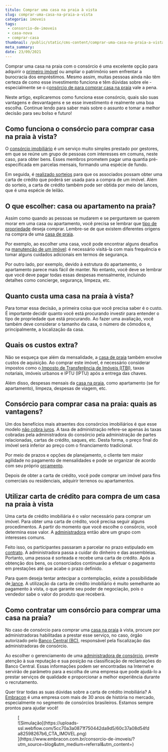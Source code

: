 ```yaml
---
titulo: Comprar uma casa na praia à vista
slug: comprar-uma-casa-na-praia-a-vista
categoria: imoveis
tags:
 - consorcio-de-imoveis
 - casa-nova
 - comprar-casa
thumbnail: /public/static/cms-content/comprar-uma-casa-na-praia-a-vista.jpg
meta_summary: 
date: 23/09/2021
---
```

Comprar uma casa na praia com o consórcio é uma excelente opção para adquirir o [primeiro imóvel](https://www.embracon.com.br/blog/e-possivel-comprar-um-imovel-em-outro-estado-com-consorcio) ou ampliar o patrimônio sem enfrentar a burocracia dos empréstimos. Mesmo assim, muitas pessoas ainda não têm certeza de como esse investimento funciona e têm dúvidas sobre ele - especialmente se o c[onsórcio de para comprar casa na praia](https://www.embracon.com.br/blog/saiba-como-comprar-apartamento-na-planta-com-consorcio) vale a pena.

Neste artigo, explicaremos como funciona esse consórcio, quais são suas vantagens e desvantagens e se esse investimento é realmente uma boa escolha. Continue lendo para saber mais sobre o assunto e tomar a melhor decisão para seu bolso e futuro!

Como funciona o consórcio para comprar casa na praia à vista? 
--------------------------------------------------------------

O [consórcio imobiliário](https://www.embracon.com.br/blog/como-funciona-um-consorcio-de-imoveis-no-brasil) é um serviço muito simples prestado por gestores, em que se reúne um grupo de pessoas com interesses em comuns, neste caso, para obter bens. Esses membros prometem pagar uma quantia pré-especificada em parcelas mensais, formando uma espécie de fundo.

Em seguida, é [realizado sorteios](https://www.embracon.com.br/conhecaoconsorcio/como-sao-realizados-os-sorteios-nas-assembleias) para que os associados possam obter uma carta de crédito que poderá ser usada para a compra de um imóvel. Além do sorteio, a carta de crédito também pode ser obtida por meio de lances, que é uma espécie de leilão.

O que escolher: casa ou apartamento na praia? 
----------------------------------------------

Assim como quando as pessoas se mudarem e se perguntarem se querem morar em uma casa ou apartamento, você precisa se lembrar que [tipo de propriedade](https://www.embracon.com.br/blog/15-duvidas-sobre-consorcio-de-imoveis) deseja comprar. Lembre-se de que existem diferentes origens na compra de uma [casa de praia](https://www.embracon.com.br/blog/como-escolher-uma-casa-de-praia-perfeita).

Por exemplo, ao escolher uma casa, você pode encontrar alguns desafios na [manutenção de um imóvel](https://www.embracon.com.br/blog/manutencao-da-casa-como-realizar-e-qual-a-sua-importancia): é necessário visitá-la com mais frequência e tomar alguns cuidados adicionais em termos de segurança.

Por outro lado, por exemplo, devido à estrutura do apartamento, o apartamento parece mais fácil de manter. No entanto, você deve se lembrar que você deve pagar todas essas despesas mensalmente, incluindo detalhes como concierge, segurança, limpeza, etc.

Quanto custa uma casa na praia à vista? 
----------------------------------------

Para tomar essa decisão, a primeira coisa que você precisa saber é o custo. É importante decidir quanto você está procurando investir para entender o tipo de propriedade que está procurando. Ao fazer uma avaliação, você também deve considerar o tamanho da casa, o número de cômodos e, principalmente, a localização da casa.

Quais os custos extra? 
-----------------------

Não se esqueça que além da mensalidade, a [casa de praia](https://www.embracon.com.br/blog/guia-completo-para-uma-viagem-sustentavel-em-praias-paradisiacas) também envolve custos de aquisição. Ao comprar este imóvel, é necessário considerar impostos como o[ Imposto de Transferência de Imóveis (ITBI)](https://www.embracon.com.br/blog/entenda-o-que-e-o-itbi-e-quando-ele-deve-ser-pago), taxas notariais, imóveis urbanos e IPTU (IPTU) após a entrega das chaves.

Além disso, despesas mensais da [casa na praia](https://www.embracon.com.br/blog/conheca-as-sete-melhores-praias-de-ilhabela), como apartamento (se for apartamento), limpeza, despesas de viagem, etc.

Consórcio para comprar casa na praia: quais as vantagens? 
----------------------------------------------------------

Um dos benefícios mais atraentes dos consórcios imobiliários é que esse modelo [não cobra juros](https://www.embracon.com.br/blog/consorcio-nao-tem-juros-entenda). A taxa de administração refere-se apenas às taxas cobradas pela administradora do consórcio pela administração de partes relacionadas, cartas de crédito, saques, etc. Desta forma, o preço final do imóvel será inferior ao preço com o financiamento tradicional.

Por meio de prazos e opções de planejamento, o cliente tem maior agilidade no pagamento de mensalidades e pode se organizar de acordo com seu próprio [orçamento](https://www.embracon.com.br/blog/como-fazer-um-orcamento-familiar-sem-erro).

Depois de obter a carta de crédito, você pode comprar um imóvel para fins comerciais ou residenciais, adquirir terrenos ou apartamentos.

Utilizar carta de crédito para compra de um casa na praia à vista 
------------------------------------------------------------------

Uma carta de crédito imobiliária é o valor necessário para comprar um imóvel. Para obter uma carta de crédito, você precisa seguir alguns procedimentos. A partir do momento que você escolhe o consórcio, você determina esse valor. A [administradora](https://www.embracon.com.br/blog/como-escolher-uma-administradora-de-consorcio) então abre um grupo com interesses comuns.

Feito isso, os participantes passaram a parcelar no prazo estipulado em [contrato](https://www.embracon.com.br/blog/o-que-e-necessario-avaliar-no-contrato-de-consorcio). A administradora passa a cuidar do dinheiro e das assembleias. Portanto, uma pessoa é sorteada e recebe uma carta de crédito. Após a obtenção dos bens, os consorciados continuarão a efetuar o pagamento em prestações até que acabe o prazo definido.

Para quem deseja tentar antecipar a contemplação, existe a possibilidade de[ lance](https://www.embracon.com.br/blog/como-funciona-o-lance). A utilização da carta de crédito imobiliário é muito semelhante ao pagamento à vista, o que garante seu poder de negociação, pois o vendedor sabe o valor do produto que receberá.

Como contratar um consórcio para comprar uma casa na praia? 
------------------------------------------------------------

No caso de consórcio para comprar uma [casa na praia](https://www.embracon.com.br/blog/guia-de-como-comprar-uma-casa-na-praia-com-o-consorcio) à vista, procure por administradoras habilitadas a prestar esse serviço, no caso, órgão autorizado pelo [Banco Central (BC)](http://bcb.gov.br/estabilidadefinanceira/agenciasconsorcio), responsável pela fiscalização das administradoras de consórcio.

Ao escolher o gerenciamento de uma [administradora de consórcio](https://www.embracon.com.br/blog/como-escolher-uma-administradora-de-consorcio), preste atenção à sua reputação e sua posição na classificação de reclamações do Banco Central. Essas informações podem ser encontradas na Internet e servirão de parâmetro para a escolha de uma empresa que pode ajudá-lo a prestar serviços de qualidade e proporcionar a melhor experiência durante o recrutamento.

Quer tirar todas as suas dúvidas sobre a carta de crédito imobiliária? A [Embracon](https://www.embracon.com.br/blog/como-escolher-uma-administradora-de-consorcio) é uma empresa com mais de 30 anos de história no mercado, especialmente no segmento de consórcios brasileiros. Estamos sempre prontos para ajudar você!

<figure class="w-richtext-figure-type-image w-richtext-align-center">[<div>![Simulação](https://uploads-ssl.webflow.com/5cc70a3a0871f750442da9d5/60c37a08d54fda82598267b6_CTA_IMOVEL.png)</div>](https://www.embracon.com.br/consorcio-de-imoveis/?utm_source=blog&utm_medium=referral&utm_content=)</figure>
